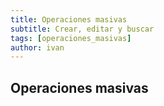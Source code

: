 ```yaml
---
title: Operaciones masivas
subtitle: Crear, editar y buscar
tags: [operaciones_masivas]
author: ivan
---
```


## Operaciones masivas